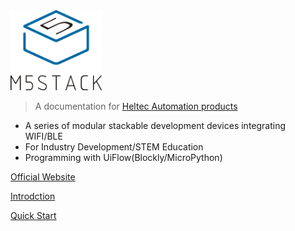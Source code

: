 <img src="assets/img/coverpage_logo.png" width="146px">

> A documentation for [Heltec Automation products](http://www.heltec.cn/)

- A series of modular stackable development devices integrating WIFI/BLE
- For Industry Development/STEM Education
- Programming with UiFlow(Blockly/MicroPython)

[Official Website](http://www.heltec.cn)

[Introdction](#main)

[Quick Start](/en/quick_start)
